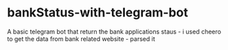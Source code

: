 # bankStatus-with-telegram-bot

  A basic telegram bot that return the bank applications staus 
    - i used cheero to get the data from bank related website
    - parsed it
